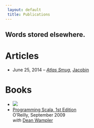 ```yaml
---
 layout: default
 title: Publications
---
```


<h2 class="intro">Words stored elsewhere.</h2>

Articles
========

* June 25, 2014 – _[Atlas Smug](https://www.jacobinmag.com/2014/06/atlas-smug/)_, [Jacobin](https://www.jacobinmag.com/)

Books
=====

<ul class="blocks-2">
  <li>
    <a href="http://oreilly.com/catalog/9780596155964">
      <img src="https://covers.oreilly.com/images/9780596155964/cat.gif" />
    </li>
  </li>
  <li>
    <a href="http://oreilly.com/catalog/9780596155964">Programming Scala, 1st Edition</a><br>
    O’Reilly, September 2009<br/>
    <em>with</em> <a href="http://www.deanwampler.com/">Dean Wampler</a>
  </li>
</ul>
